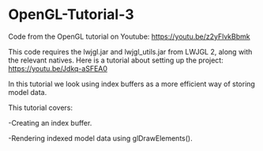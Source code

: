 # OpenGL-Tutorial-3
Code from the OpenGL tutorial on Youtube: https://youtu.be/z2yFlvkBbmk

This code requires the lwjgl.jar and lwjgl_utils.jar from LWJGL 2, along with the relevant natives. Here is a tutorial about setting up the project: https://youtu.be/Jdkq-aSFEA0

In this tutorial we look using index buffers as a more efficient way of storing model data.

This tutorial covers:

-Creating an index buffer.

-Rendering indexed model data using glDrawElements().
